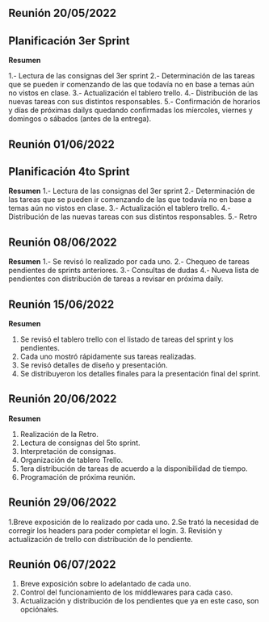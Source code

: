 ## Reunión 20/05/2022
## Planificación 3er Sprint

**Resumen**

1.- Lectura de las consignas del 3er sprint
2.- Determinación de  las tareas que se pueden ir comenzando de las que todavía no en base a temas aún no vistos en clase.
3.- Actualización el tablero trello.
4.- Distribución de las nuevas tareas con sus distintos responsables.
5.- Confirmación de horarios y días de próximas dailys quedando confirmadas los míercoles, viernes y domingos o sábados (antes de la entrega).

## Reunión 01/06/2022
## Planificación 4to Sprint

**Resumen**
1.- Lectura de las consignas del 3er sprint
2.- Determinación de  las tareas que se pueden ir comenzando de las que todavía no en base a temas aún no vistos en clase.
3.- Actualización el tablero trello.
4.- Distribución de las nuevas tareas con sus distintos responsables.
5.- Retro

## Reunión 08/06/2022

**Resumen**
1.- Se revisó lo realizado por cada uno.
2.- Chequeo de tareas pendientes de sprints anteriores.
3.- Consultas de dudas
4.- Nueva lista de pendientes con distribución de tareas a revisar en próxima daily.

## Reunión 15/06/2022

**Resumen**
1. Se revisó el tablero trello con el listado de tareas del sprint y los pendientes.
2. Cada uno mostró rápidamente sus tareas realizadas.
3. Se revisó detalles de diseño y presentación.
4. Se distribuyeron los detalles finales para la presentación final del sprint.

## Reunión 20/06/2022

**Resumen**
1. Realización de la Retro.
2. Lectura de consignas del 5to sprint.
3. Interpretación de consignas.
3. Organización de tablero Trello.
4. 1era distribución de tareas de acuerdo a la disponibilidad de tiempo.
5. Programación de próxima reunión.

## Reunión 29/06/2022
1.Breve exposición de lo realizado por cada uno.
2.Se trató la necesidad de corregir los headers para poder completar el login.
3. Revisión y actualización de trello con distribución de lo pendiente.

## Reunión 06/07/2022
1. Breve exposición sobre lo adelantado de cada uno.
2. Control del funcionamiento de los middlewares para cada caso.
3. Actualización y distribución de los pendientes que ya en este caso, son opciónales.
